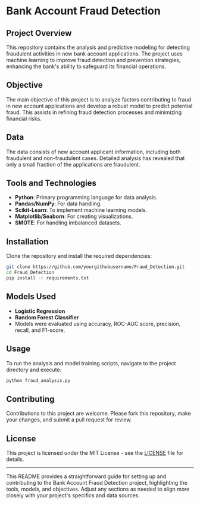 # Bank Account Fraud Detection

## Project Overview
This repository contains the analysis and predictive modeling for detecting fraudulent activities in new bank account applications. The project uses machine learning to improve fraud detection and prevention strategies, enhancing the bank's ability to safeguard its financial operations.

## Objective
The main objective of this project is to analyze factors contributing to fraud in new account applications and develop a robust model to predict potential fraud. This assists in refining fraud detection processes and minimizing financial risks.

## Data
The data consists of new account applicant information, including both fraudulent and non-fraudulent cases. Detailed analysis has revealed that only a small fraction of the applications are fraudulent.

## Tools and Technologies
- **Python**: Primary programming language for data analysis.
- **Pandas/NumPy**: For data handling.
- **Scikit-Learn**: To implement machine learning models.
- **Matplotlib/Seaborn**: For creating visualizations.
- **SMOTE**: For handling imbalanced datasets.

## Installation
Clone the repository and install the required dependencies:
```bash
git clone https://github.com/yourgithubusername/Fraud_Detection.git
cd Fraud_Detection
pip install -r requirements.txt
```

## Models Used
- **Logistic Regression**
- **Random Forest Classifier**
- Models were evaluated using accuracy, ROC-AUC score, precision, recall, and F1-score.

## Usage
To run the analysis and model training scripts, navigate to the project directory and execute:
```bash
python fraud_analysis.py
```

## Contributing
Contributions to this project are welcome. Please fork this repository, make your changes, and submit a pull request for review.

## License
This project is licensed under the MIT License - see the [LICENSE](LICENSE) file for details.

---

This README provides a straightforward guide for setting up and contributing to the Bank Account Fraud Detection project, highlighting the tools, models, and objectives. Adjust any sections as needed to align more closely with your project's specifics and data sources.
